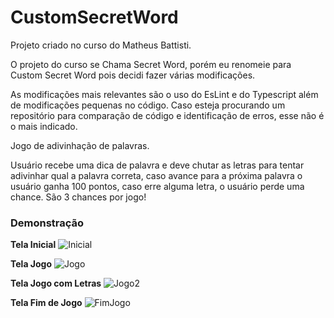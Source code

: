 # CustomSecretWord

Projeto criado no curso do Matheus Battisti.

O projeto do curso se Chama Secret Word, porém eu renomeie para Custom Secret Word pois decidi fazer várias modificações.

As modificações mais relevantes são o uso do EsLint e do Typescript além de modificações pequenas no código. Caso esteja procurando um repositório para comparação de código e identificação de erros, esse não é o mais indicado.

Jogo de adivinhação de palavras.

Usuário recebe uma dica de palavra e deve chutar as letras para tentar adivinhar qual a palavra correta, caso avance para a próxima palavra o usuário ganha 100 pontos, caso erre alguma letra, o usuário perde uma chance. São 3 chances por jogo!

### Demonstração

**Tela Inicial**
![Inicial](https://lh3.googleusercontent.com/pw/AL9nZEV5G3SYnVEsM6GFlDYjRF0i9iE1EwTSczORjLklVw0iJgUhPJYw8t1k36MUF2oO5WOMCN7rGhIM-rCB-dl1aVoZHJFTsjRmyiDgTi51BNaWHNt6GZFA6jA8Kj8xu1qf53aNEbL3z_iYTwppP1gb3AjI=w1878-h908-no?authuser=0)

**Tela Jogo**
![Jogo](https://lh3.googleusercontent.com/pw/AL9nZEU-nnXaYmNmmBN3sgVtZXIkZc4wPppvtiHREg7Wm5IW1wwdGndm7OoNN7_YcGgLLuaV9JrKXLeDZZwAv91OSt0wwVnN7YvbmZhhSfHzAckJy2DJzYSkjIYkKI2ww6dz4Al0ZR8C71le9852EyRyibFR=w1907-h914-no?authuser=0)

**Tela Jogo com Letras**
![Jogo2](https://lh3.googleusercontent.com/pw/AL9nZEWg_kINThMrEJ-1gKDEHbe0Owfx6mq6zaBwcvAIbjOwQcZ5R-65JlYSy4_ySZ2PzZVQ-yTF4cnxVdp_kZvrJi2tkn46vmacX_w0yy2jQCTBKWmE8oRg7TuHimmFSiiVMT4JkZ4ndmae9DpIN86DpX3u=w1903-h914-no?authuser=0)

**Tela Fim de Jogo**
![FimJogo](https://lh3.googleusercontent.com/pw/AL9nZEXS8RbX-MpfZjoEikRZUz6TGvnKA-ig0J1n9ryA207_-5TXLfv0-RkxjsBIa7SklIRYXaLpIIcIJPPIam1Yj-iSr7B443c5Dll35i6-GNSovQEOnCeom_-K90sTo2oQ1Yzv3pJTFDhyFNwgIuRJCEi_=w1902-h912-no?authuser=00)
